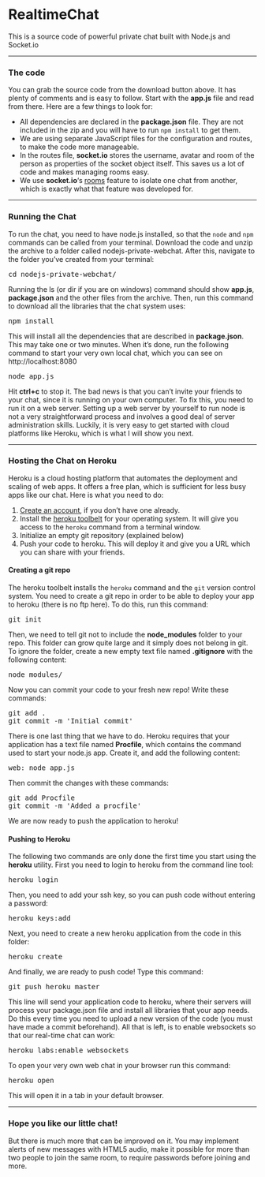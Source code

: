 <h1>RealtimeChat</h1>
<p>This is a source code of powerful private chat built with Node.js and Socket.io</p><hr />
<h3>The code</h3>
<p>You can grab the source code from the download button above. It has plenty of comments and is easy to follow. Start with the <b>app.js</b> file and read from there. Here are a few things to look for:</p>
<ul><li>All dependencies are declared in the <b>package.json</b> file. They are not included in the zip and you will have to run <code>npm install</code> to get them.</li>
<li>We are using separate JavaScript files for the configuration and routes, to make the code more manageable.</li>
<li>In the routes file, <b>socket.io</b> stores the username, avatar and room of the person as properties of the socket object itself. This saves us a lot of code and makes managing rooms easy.</li>
<li>We use <b>socket.io</b>‘s <a href="https://github.com/LearnBoost/socket.io/wiki/Rooms">rooms</a> feature to isolate one chat from another, which is exactly what that feature was developed for.</li>
</ul><hr /><h3>Running the Chat</h3>
<p>To run the chat, you need to have node.js installed, so that the <code>node</code> and <code>npm</code> commands can be called from your terminal. Download the code and unzip the archive to a folder called nodejs-private-webchat. After this, navigate to the folder you’ve created from your terminal:</p>
<pre>cd nodejs-private-webchat/</pre>
<p>Running the ls (or dir if you are on windows) command should show <b>app.js</b>, <b>package.json</b> and the other files from the archive. Then, run this command to download all the libraries that the chat system uses:</p>
<pre>npm install</pre>
<p>This will install all the dependencies that are described in <b>package.json</b>. This may take one or two minutes. When it’s done, run the following command to start your very own local chat, which you can see on http://localhost:8080</p>
<pre>node app.js</pre>
<p>Hit <b>ctrl+c</b> to stop it. The bad news is that you can’t invite your friends to your chat, since it is running on your own computer. To fix this, you need to run it on a web server. Setting up a web server by yourself to run node is not a very straightforward process and involves a good deal of server administration skills. Luckily, it is very easy to get started with cloud platforms like Heroku, which is what I will show you next.</p><hr />
<h3>Hosting the Chat on Heroku</h3>
<p>Heroku is a cloud hosting platform that automates the deployment and scaling of web apps. It offers a free plan, which is sufficient for less busy apps like our chat. Here is what you need to do:</p>
<ol><li><a href="https://id.heroku.com/signup">Create an account</a>, if you don’t have one already.</li>
<li>Install the <a href="https://toolbelt.heroku.com/">heroku toolbelt</a> for your operating system. It will give you access to the <code>heroku</code> command from a terminal window.</li>
<li>Initialize an empty git repository (explained below)</li>
<li>Push your code to heroku. This will deploy it and give you a URL which you can share with your friends.</li></ol>
<h4>Creating a git repo</h4>
<p>The heroku toolbelt installs the <code>heroku</code> command and the <code>git</code> version control system. You need to create a git repo in order to be able to deploy your app to heroku (there is no ftp here). To do this, run this command:</p>
<pre>git init</pre>
<p>Then, we need to tell git not to include the <b>node_modules</b> folder to your repo. This folder can grow quite large and it simply does not belong in git. To ignore the folder, create a new empty text file named <b>.gitignore</b> with the following content:</p>
<pre>node_modules/</pre>
<p>Now you can commit your code to your fresh new repo! Write these commands:</p>
<pre>git add .
git commit -m 'Initial commit'</pre>
<p>There is one last thing that we have to do. Heroku requires that your application has a text file named <b>Procfile</b>, which contains the command used to start your node.js app. Create it, and add the following content:</p>
<pre>web: node app.js</pre>
<p>Then commit the changes with these commands:</p>
<pre>git add Procfile
git commit -m 'Added a procfile'</pre>
<p>We are now ready to push the application to heroku!</p>
<h4>Pushing to Heroku</h4>
<p>The following two commands are only done the first time you start using the <b>heroku</b> utility. First you need to login to heroku from the command line tool:</p>
<pre>heroku login</pre>
<p>Then, you need to add your ssh key, so you can push code without entering a password:</p>
<pre>heroku keys:add</pre>
<p>Next, you need to create a new heroku application from the code in this folder:</p>
<pre>heroku create</pre>
<p>And finally, we are ready to push code! Type this command:</p>
<pre>git push heroku master</pre>
<p>This line will send your application code to heroku, where their servers will process your package.json file and install all libraries that your app needs. Do this every time you need to upload a new version of the code (you must have made a commit beforehand). All that is left, is to enable websockets so that our real-time chat can work:</p>
<pre>heroku labs:enable websockets</pre>
<p>To open your very own web chat in your browser run this command:</p>
<pre>heroku open</pre>
<p>This will open it in a tab in your default browser.</p><hr />
<h3>Hope you like our little chat!</h3>
<p>But there is much more that can be improved on it. You may implement alerts of new messages with HTML5 audio, make it possible for more than two people to join the same room, to require passwords before joining and more. </p>
